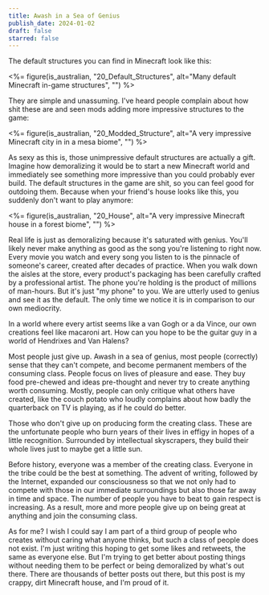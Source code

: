 ```yaml
---
title: Awash in a Sea of Genius
publish_date: 2024-01-02
draft: false
starred: false
---
```



The default structures you can find in Minecraft look like this:

<%= figure(is_australian, "20_Default_Structures", alt="Many default Minecraft in-game structures", "") %>

They are simple and unassuming. I've heard people complain about how shit these are and seen mods adding more impressive structures to the game:

<%= figure(is_australian, "20_Modded_Structure", alt="A very impressive Minecraft city in in a mesa biome", "") %>

As sexy as this is, those unimpressive default structures are actually a gift. Imagine how demoralizing it would be to start a new Minecraft world and immediately see something more impressive than you could probably ever build. The default structures in the game are shit, so you can feel good for outdoing them. Because when your friend's house looks like this, you suddenly don't want to play anymore:

<%= figure(is_australian, "20_House", alt="A very impressive Minecraft house in a forest biome", "") %>

Real life is just as demoralizing because it's saturated with genius. You'll likely never make anything as good as the song you're listening to right now. Every movie you watch and every song you listen to is the pinnacle of someone's career, created after decades of practice. When you walk down the aisles at the store, every product's packaging has been carefully crafted by a professional artist. The phone you're holding is the product of millions of man-hours. But it's just "my phone" to you. We are utterly used to genius and see it as the default. The only time we notice it is in comparison to our own mediocrity.

In a world where every artist seems like a van Gogh or a da Vince, our own creations feel like macaroni art. How can you hope to be the guitar guy in a world of Hendrixes and Van Halens?

Most people just give up. Awash in a sea of genius, most people (correctly) sense that they can't compete, and become permanent members of the consuming class. People focus on lives of pleasure and ease. They buy food pre-chewed and ideas pre-thought and never try to create anything worth consuming. Mostly, people can only critique what others have created, like the couch potato who loudly complains about how badly the quarterback on TV is playing, as if he could do better.

Those who don't give up on producing form the creating class. These are the unfortunate people who burn years of their lives in effigy in hopes of a little recognition. Surrounded by intellectual skyscrapers, they build their whole lives just to maybe get a little sun.

Before history, everyone was a member of the creating class. Everyone in the tribe could be the best at something. The advent of writing, followed by the Internet, expanded our consciousness so that we not only had to compete with those in our immediate surroundings but also those far away in time and space. The number of people you have to beat to gain respect is increasing. As a result, more and more people give up on being great at anything and join the consuming class.

As for me? I wish I could say I am part of a third group of people who creates without caring what anyone thinks, but such a class of people does not exist. I'm just writing this hoping to get some likes and retweets, the same as everyone else. But I'm trying to get better about posting things without needing them to be perfect or being demoralized by what's out there. There are thousands of better posts out there, but this post is my crappy, dirt Minecraft house, and I'm proud of it.




